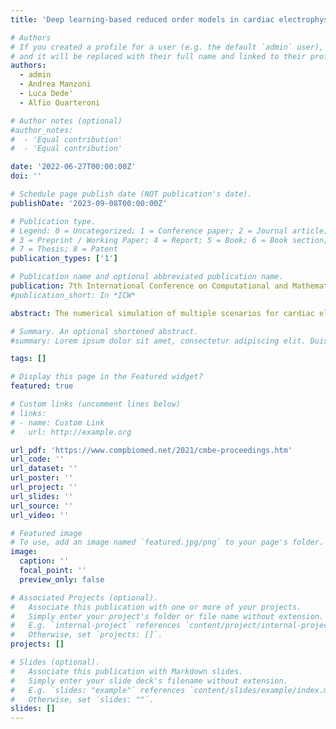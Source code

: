 ```yaml
---
title: 'Deep learning-based reduced order models in cardiac electrophysiology'

# Authors
# If you created a profile for a user (e.g. the default `admin` user), write the username (folder name) here
# and it will be replaced with their full name and linked to their profile.
authors:
  - admin
  - Andrea Manzoni
  - Luca Dede'
  - Alfio Quarteroni

# Author notes (optional)
#author_notes:
#  - 'Equal contribution'
#  - 'Equal contribution'

date: '2022-06-27T00:00:00Z'
doi: ''

# Schedule page publish date (NOT publication's date).
publishDate: '2023-09-08T00:00:00Z'

# Publication type.
# Legend: 0 = Uncategorized; 1 = Conference paper; 2 = Journal article;
# 3 = Preprint / Working Paper; 4 = Report; 5 = Book; 6 = Book section;
# 7 = Thesis; 8 = Patent
publication_types: ['1']

# Publication name and optional abbreviated publication name.
publication: 7th International Conference on Computational and Mathematical Biomedical Engineering
#publication_short: In *ICW*

abstract: The numerical simulation of multiple scenarios for cardiac electrophysiology (EP) problems easily becomes computationally prohibitive if relying on usual high-fidelity, full order models. To perform the numerical approximation of cardiac EP equations in multi-query contexts or solving them in real-time, we introduce a new generation of non-intrusive, nonlinear reduced order models, based on deep learning (DL) algorithms, such as convolutional, feedforward, and autoencoder neural networks. Numerical results show that the resulting DL-ROM technique allows to accurately capture in real-time complex fronts propagation processes on realistic geometries, both in physiological and pathological scenarios.

# Summary. An optional shortened abstract.
#summary: Lorem ipsum dolor sit amet, consectetur adipiscing elit. Duis posuere tellus ac convallis placerat. Proin tincidunt magna sed ex sollicitudin condimentum.

tags: []

# Display this page in the Featured widget?
featured: true

# Custom links (uncomment lines below)
# links:
# - name: Custom Link
#   url: http://example.org

url_pdf: 'https://www.compbiomed.net/2021/cmbe-proceedings.htm'
url_code: ''
url_dataset: ''
url_poster: ''
url_project: ''
url_slides: ''
url_source: ''
url_video: ''

# Featured image
# To use, add an image named `featured.jpg/png` to your page's folder.
image:
  caption: ''
  focal_point: ''
  preview_only: false

# Associated Projects (optional).
#   Associate this publication with one or more of your projects.
#   Simply enter your project's folder or file name without extension.
#   E.g. `internal-project` references `content/project/internal-project/index.md`.
#   Otherwise, set `projects: []`.
projects: []

# Slides (optional).
#   Associate this publication with Markdown slides.
#   Simply enter your slide deck's filename without extension.
#   E.g. `slides: "example"` references `content/slides/example/index.md`.
#   Otherwise, set `slides: ""`.
slides: []
---
```

